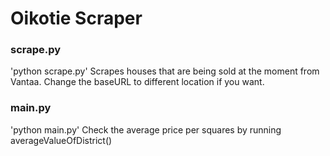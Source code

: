 # Oikotie Scraper

### scrape.py
'python scrape.py'
Scrapes houses that are being sold at the moment from Vantaa.
Change the baseURL to different location if you want.

### main.py
'python main.py'
Check the average price per squares by running averageValueOfDistrict()

